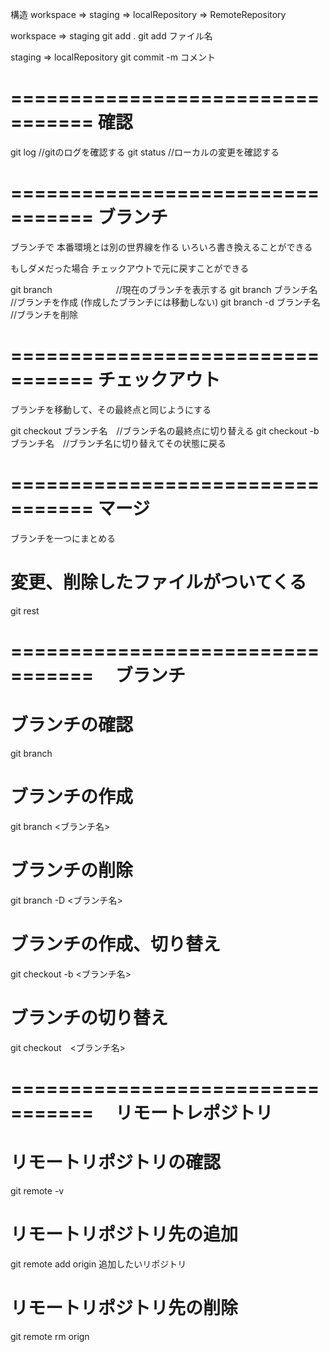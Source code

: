 構造
workspace => staging => localRepository => RemoteRepository

workspace => staging
git add .
git add ファイル名


staging => localRepository
git commit -m コメント



=================================
確認
=================================
git log    //gitのログを確認する
git status  //ローカルの変更を確認する

=================================
ブランチ
=================================
ブランチで
本番環境とは別の世界線を作る
いろいろ書き換えることができる

もしダメだった場合
チェックアウトで元に戻すことができる

git branch  　　　　　　　//現在のブランチを表示する
git branch ブランチ名    //ブランチを作成 (作成したブランチには移動しない)
git branch -d ブランチ名 //ブランチを削除

=================================
チェックアウト
=================================
ブランチを移動して、その最終点と同じようにする

git checkout ブランチ名　//ブランチ名の最終点に切り替える
git checkout -b ブランチ名　//ブランチ名に切り替えてその状態に戻る

=================================
マージ
=================================
ブランチを一つにまとめる



# 変更、削除したファイルがついてくる
git rest



=================================
　ブランチ
=================================

# ブランチの確認
git branch

# ブランチの作成
git branch <ブランチ名>

# ブランチの削除
git branch -D <ブランチ名>

# ブランチの作成、切り替え
git checkout -b <ブランチ名>

# ブランチの切り替え
git checkout　<ブランチ名>


=================================
　リモートレポジトリ
=================================

# リモートリポジトリの確認
git remote -v

# リモートリポジトリ先の追加
git remote add origin 追加したいリポジトリ

# リモートリポジトリ先の削除
git remote rm orign 

